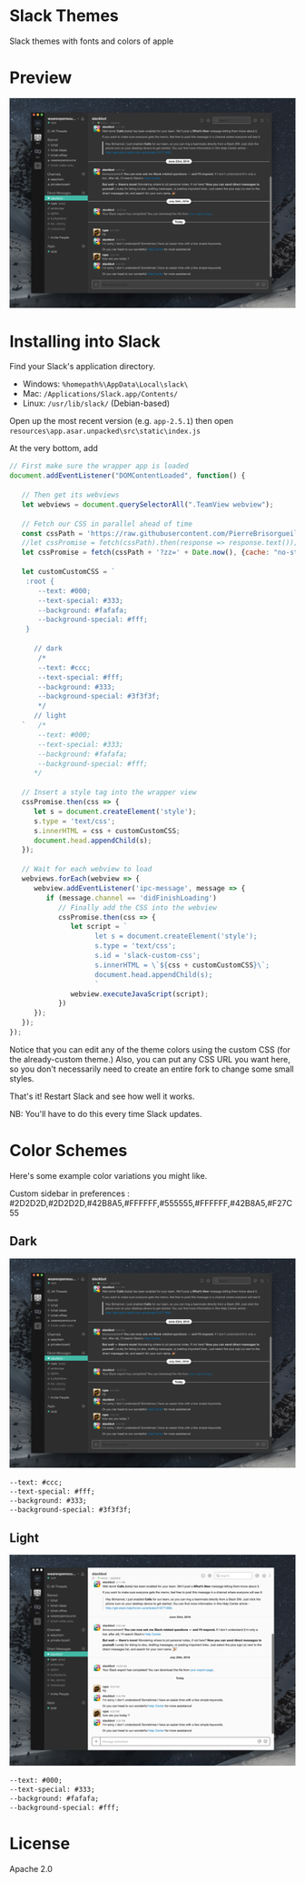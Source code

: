 # Slack Themes

Slack themes with fonts and colors of apple

# Preview

![Screenshot](https://github.com/PierreBrisorgueil/slack-black-theme/blob/master/screens/001.png?raw=true)

# Installing into Slack

Find your Slack's application directory.

* Windows: `%homepath%\AppData\Local\slack\`
* Mac: `/Applications/Slack.app/Contents/`
* Linux: `/usr/lib/slack/` (Debian-based)


Open up the most recent version (e.g. `app-2.5.1`) then open
`resources\app.asar.unpacked\src\static\index.js`

At the very bottom, add

```js
// First make sure the wrapper app is loaded
document.addEventListener("DOMContentLoaded", function() {

   // Then get its webviews
   let webviews = document.querySelectorAll(".TeamView webview");

   // Fetch our CSS in parallel ahead of time
   const cssPath = 'https://raw.githubusercontent.com/PierreBrisorgueil/slack-black-theme/master/custom.css';
   //let cssPromise = fetch(cssPath).then(response => response.text());
   let cssPromise = fetch(cssPath + '?zz=' + Date.now(), {cache: "no-store"}).then(response => response.text());

   let customCustomCSS = `
    :root {
       --text: #000;
       --text-special: #333;
       --background: #fafafa;
       --background-special: #fff;
    }

      // dark
       /*
       --text: #ccc;
       --text-special: #fff;
       --background: #333;
       --background-special: #3f3f3f;
       */
      // light
   `   /*
       --text: #000;
       --text-special: #333;
       --background: #fafafa;
       --background-special: #fff;
      */

   // Insert a style tag into the wrapper view
   cssPromise.then(css => {
      let s = document.createElement('style');
      s.type = 'text/css';
      s.innerHTML = css + customCustomCSS;
      document.head.appendChild(s);
   });

   // Wait for each webview to load
   webviews.forEach(webview => {
      webview.addEventListener('ipc-message', message => {
         if (message.channel == 'didFinishLoading')
            // Finally add the CSS into the webview
            cssPromise.then(css => {
               let script = `
                     let s = document.createElement('style');
                     s.type = 'text/css';
                     s.id = 'slack-custom-css';
                     s.innerHTML = \`${css + customCustomCSS}\`;
                     document.head.appendChild(s);
                     `
               webview.executeJavaScript(script);
            })
      });
   });
});
```

Notice that you can edit any of the theme colors using the custom CSS (for
the already-custom theme.) Also, you can put any CSS URL you want here,
so you don't necessarily need to create an entire fork to change some small styles.

That's it! Restart Slack and see how well it works.

NB: You'll have to do this every time Slack updates.

# Color Schemes

Here's some example color variations you might like.

Custom sidebar in preferences : #2D2D2D,#2D2D2D,#42B8A5,#FFFFFF,#555555,#FFFFFF,#42B8A5,#F27C55

## Dark
![Dark](https://github.com/PierreBrisorgueil/slack-black-theme/blob/master/screens/001.png?raw=true)
```
--text: #ccc;
--text-special: #fff;
--background: #333;
--background-special: #3f3f3f;
```

## Light
![Light](https://github.com/PierreBrisorgueil/slack-black-theme/blob/master/screens/002.png?raw=true)
```
--text: #000;
--text-special: #333;
--background: #fafafa;
--background-special: #fff;
```

# License

Apache 2.0
